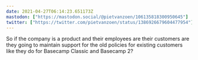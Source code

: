 ```yaml
---
date: 2021-04-27T06:14:23.651173Z
mastodon: ["https://mastodon.social/@pietvanzoen/106135818300950645"]
twitter: ["https://twitter.com/pietvanzoen/status/1386926679604477954"]
---
```

So if the company is a product and their employees are their customers are they going to maintain support for the old policies for existing customers like they do for Basecamp Classic and Basecamp 2?
